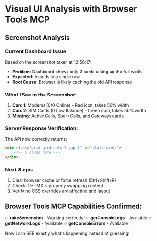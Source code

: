# Visual UI Analysis with Browser Tools MCP

## Screenshot Analysis

### Current Dashboard Issue
Based on the screenshot taken at 12:56:17:
- **Problem**: Dashboard shows only 2 cards taking up the full width
- **Expected**: 5 cards in a single row
- **Root Cause**: Browser is likely caching the old API response

### What I See in the Screenshot:
1. **Card 1**: Modems (0/0 Online) - Red icon, takes 50% width
2. **Card 2**: SIM Cards (0 Low Balance) - Green icon, takes 50% width
3. **Missing**: Active Calls, Spam Calls, and Gateways cards

### Server Response Verification:
The API now correctly returns:
```html
<div class="grid grid-cols-5 gap-4" id="stats-cards">
    <!-- 5 cards here -->
</div>
```

### Next Steps:
1. Clear browser cache or force refresh (Ctrl+Shift+R)
2. Check if HTMX is properly swapping content
3. Verify no CSS overrides are affecting grid layout

## Browser Tools MCP Capabilities Confirmed:
✅ **takeScreenshot** - Working perfectly!
✅ **getConsoleLogs** - Available
✅ **getNetworkLogs** - Available
✅ **getConsoleErrors** - Available

Now I can SEE exactly what's happening instead of guessing!